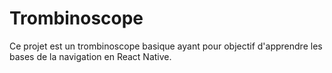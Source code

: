 # Trombinoscope
Ce projet est un trombinoscope basique ayant pour objectif d'apprendre les bases de la navigation en React Native.
